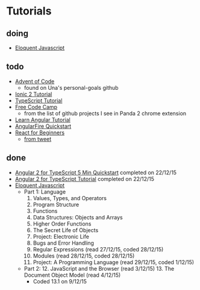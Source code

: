 # Tutorials

doing
---
- [Eloquent Javascript](http://eloquentjavascript.net/)

todo
---
- [Advent of Code](http://adventofcode.com/)
  - found on Una's personal-goals github
- [Ionic 2 Tutorial](http://ionicframework.com/docs/v2/getting-started/installation/)
- [TypeScript Tutorial](http://www.typescriptlang.org/Tutorial)
- [Free Code Camp](http://www.freecodecamp.com/)
  - from the list of github projects I see in Panda 2 chrome extension
- [Learn Angular Tutorial](http://www.learn-angular.org/)
- [AngularFire Quickstart](https://www.firebase.com/docs/web/libraries/angular/quickstart.html)
- [React for Beginners](https://reactforbeginners.com/)
  - [from tweet](https://twitter.com/Una/status/680465512799813632)

done
---
- [Angular 2 for TypeScript 5 Min Quickstart](https://angular.io/docs/ts/latest/quickstart.html) completed on 22/12/15
- [Angular 2 for TypeScript Tutorial](https://angular.io/docs/ts/latest/quickstart.html) completed on 22/12/15
- [Eloquent Javascript](http://eloquentjavascript.net/)
  - Part 1: Language
    1. Values, Types, and Operators
    2. Program Structure
    3. Functions
    4. Data Structures: Objects and Arrays
    5. Higher Order Functions
    6. The Secret Life of Objects
    7. Project: Electronic Life
    8. Bugs and Error Handling
    9. Regular Expressions (read 27/12/15, coded 28/12/15)
    10. Modules (read 28/12/15, coded 28/12/15)
    11. Project: A Programming Language (read 29/12/15, coded 1/12/15)
  - Part 2:
    12. JavaScript and the Browser (read 3/12/15)
    13. The Document Object Model (read 4/12/15)
      - Coded 13.1 on 9/12/15
